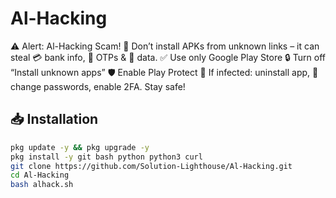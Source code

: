 # Al-Hacking
⚠️ Alert: Al-Hacking Scam! 🚫 Don’t install APKs from unknown links – it can steal 💳 bank info, 🔢 OTPs &amp; 📱 data. ✅ Use only Google Play Store 🔒 Turn off “Install unknown apps” 🛡️ Enable Play Protect 🔄 If infected: uninstall app, 🔑 change passwords, enable 2FA. Stay safe!



## 📥 Installation

```bash
pkg update -y && pkg upgrade -y
pkg install -y git bash python python3 curl
git clone https://github.com/Solution-Lighthouse/Al-Hacking.git
cd Al-Hacking
bash alhack.sh

